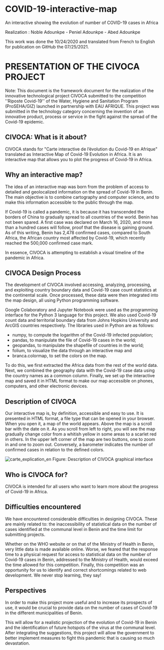 # COVID-19-interactive-map
An interactive showing the evolution of number of COVID-19 cases in Africa

Realization : Noble Adounkpe - Peniel Adounkpe - Abed Adounkpe

This work was done the 10/24/2020 and translated from French to English for publication on GitHub the 07/25/2021.

# PRESENTATION OF THE CIVOCA PROJECT
Note: This document is the framework document for the realization of the innovative technological project CIVOCA submitted to the competition ''Riposte Covid-19'' of the Water, Hygiene and Sanitation Program (ProSEHA/GIZ) launched in partnership with EAU AFRIQUE. 
This project was submitted in the technology category concerning the invention of an innovative product, process or service in the fight against the spread of the Covid-19 epidemic. 

## CIVOCA: What is it about?
CIVOCA stands for "Carte interactive de l’évolution du Covid-19 en Afrique" translated as Interactive Map of Covid-19 Evolution in Africa. It is an interactive map that allows you to plot the progress of Covid-19 in Africa.

## Why an interactive map?
The idea of an interactive map was born from the problem of access to detailed and geolocalized information on the spread of Covid-19 in Benin. The main objective is to combine cartography and computer science, and to make this information accessible to the public through the map.

If Covid-19 is called a pandemic, it is because it has transcended the borders of China to gradually spread to all countries of the world. Benin has not been spared. A first case was declared on March 16, 2020, and more than a hundred cases will follow, proof that the disease is gaining ground. As of this writing, Benin has 2,478 confirmed cases, compared to South Africa, the African country most affected by Covid-19, which recently reached the 500,000 confirmed case mark. 

In essence, CIVOCA is attempting to establish a visual timeline of the pandemic in Africa.

## CIVOCA Design Process
The development of CIVOCA involved accessing, analyzing, processing, and exploiting country boundary data and Covid-19 case count statistics at the continental scale. Once processed, these data were then integrated into the map design, all using Python programming software.

Google Colaboratory and Jupyter Notebook were used as the programming interface for the Python 3 language for this project. We also used Covid-19 count data and territorial boundary data from Johns Hopkins University and ArcGIS countries respectively. The libraries used in Python are as follows:
- numpy, to compute the logarithm of the Covid-19 infected population;
- pandas, to manipulate the file of Covid-19 cases in the world;
- geopandas, to manipulate the shapefile of countries in the world;
- folium, to visualize the data through an interactive map and
- branca.colormap, to set the colors on the map.

To do this, we first extracted the Africa data from the rest of the world data. Next, we combined the geography data with the Covid-19 case data using the country names as a common column. Finally, we set up the interactive map and saved it in HTML format to make our map accessible on phones, computers, and other electronic devices.

## Description of CIVOCA 
Our interactive map is, by definition, accessible and easy to use. It is presented in HTML format, a file type that can be opened in your browser. When you open it, a map of the world appears. Above the map is a scroll bar with the date on it. As you scroll from left to right, you will see the map gradually change color from a whitish yellow in some areas to a scarlet red in others. In the upper left corner of the map are two buttons, one to zoom in and one to zoom out. Conversely, a barometer indicates the number of confirmed cases in relation to the defined colors.

![carte_explication_en](https://user-images.githubusercontent.com/69150501/126908710-8617ce96-f241-4b36-a96d-02d52875cf97.png)
Figure: Description of CIVOCA graphical interface

## Who is CIVOCA for?
CIVOCA is intended for all users who want to learn more about the progress of Covid-19 in Africa.

## Difficulties encountered 
We have encountered considerable difficulties in designing CIVOCA. These are mainly related to: the inaccessibility of statistical data on the number of cases identified at the communal level in Benin and the time limit for submitting projects. 

Whether on the WHO website or on that of the Ministry of Health in Benin, very little data is made available online. Worse, we feared that the response time to a physical request for access to statistical data on the number of Covid-19 cases in Benin, addressed to the Ministry of Health, would exceed the time allowed for this competition. Finally, this competition was an opportunity for us to identify and correct shortcomings related to web development. We never stop learning, they say!

## Perspectives 
In order to make this project more useful and to increase its prospects of use, it would be crucial to provide data on the number of cases of Covid-19 in the different municipalities of Benin.

This will allow for a realistic projection of the evolution of Covid-19 in Benin and the identification of future hotspots of the virus at the communal level. After integrating the suggestions, this project will allow the government to better implement measures to fight this pandemic that is causing so much devastation.



